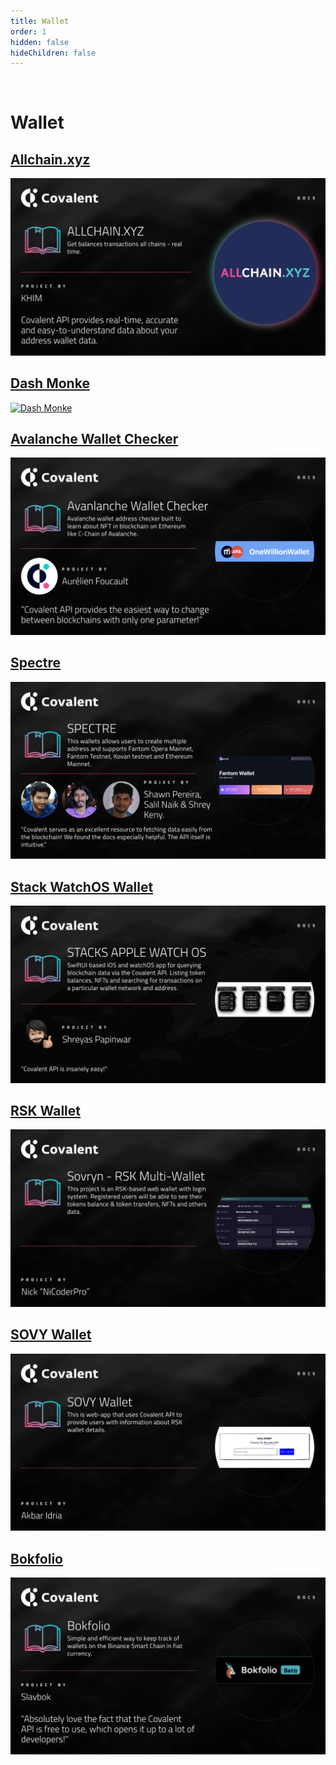 ```yaml
---
title: Wallet
order: 1
hidden: false
hideChildren: false
---
```




&nbsp;
# Wallet 

## [Allchain.xyz](./allchain-xyz)
[![Allchain](../images/allchain-xyz.png)](./allchain-xyz)

## [Dash Monke](./dash-monke)
[![Dash Monke](/static/images/project-showcase/banners/dashmonke.png)](./dash-monke)

## [Avalanche Wallet Checker](./omw-awc)
[![Avalanche Wallet Checker](../images/omw-awc.png)](./omw-awc)

## [Spectre](./spectre)
[![Spectre](../images/spectre.png)](./spectre)

## [Stack WatchOS Wallet](./stacks-watchos-wallet)
[![Stack WatchOS Wallet](../images/stacks-watchos-wallet.png)](./stacks-watchos-wallet)

## [RSK Wallet](./rsk-wallet)
[![RSK Wallet](../images/rsk-wallet.png)](./rsk-wallet)

## [SOVY Wallet](./sovy-wallet)
[![SOVY Wallet](../images/sovy-wallet.png)](./sovy-wallet)

## [Bokfolio](./bokfolio)
[![Bokfolio Banner](../images/bokfolio.png)](./bokfolio)
